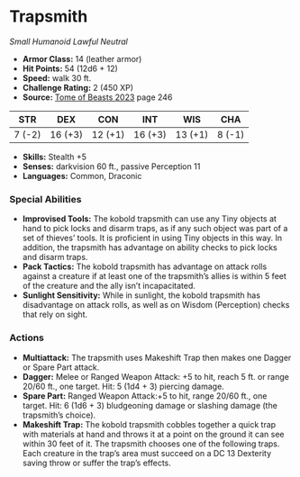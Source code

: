 # Trapsmith

*Small* *Humanoid* *Lawful Neutral*

- **Armor Class:** 14 (leather armor)
- **Hit Points:** 54 (12d6 + 12)
- **Speed:** walk 30 ft.
- **Challenge Rating:** 2 (450 XP)
- **Source:** [Tome of Beasts 2023](https://koboldpress.com/kpstore/product/tome-of-beasts-1-2023-edition/) page 246

| STR | DEX | CON | INT | WIS | CHA |
| --- | --- | --- | --- | --- | --- |
| 7 (-2) | 16 (+3) | 12 (+1) | 16 (+3) | 13 (+1) | 8 (-1) |

- **Skills:** Stealth +5
- **Senses:** darkvision 60 ft., passive Perception 11
- **Languages:** Common, Draconic

### Special Abilities

- **Improvised Tools:** The kobold trapsmith can use any Tiny objects at hand to pick locks and disarm traps, as if any such object was part of a set of thieves’ tools. It is proficient in using Tiny objects in this way. In addition, the trapsmith has advantage on ability checks to pick locks and disarm traps.
- **Pack Tactics:** The kobold trapsmith has advantage on attack rolls against a creature if at least one of the trapsmith’s allies is within 5 feet of the creature and the ally isn’t incapacitated.
- **Sunlight Sensitivity:** While in sunlight, the kobold trapsmith has disadvantage on attack rolls, as well as on Wisdom (Perception) checks that rely on sight.

### Actions

- **Multiattack:** The trapsmith uses Makeshift Trap then makes one Dagger or Spare Part attack.
- **Dagger:** Melee or Ranged Weapon Attack: +5 to hit, reach 5 ft. or range 20/60 ft., one target. Hit: 5 (1d4 + 3) piercing damage.
- **Spare Part:** Ranged Weapon Attack:+5 to hit, range 20/60 ft., one target. Hit: 6 (1d6 + 3) bludgeoning damage or slashing damage (the trapsmith’s choice).
- **Makeshift Trap:** The kobold trapsmith cobbles together a quick trap with materials at hand and throws it at a point on the ground it can see within 30 feet of it. The trapsmith chooses one of the following traps. Each creature in the trap’s area must succeed on a DC 13 Dexterity saving throw or suffer the trap’s effects.
